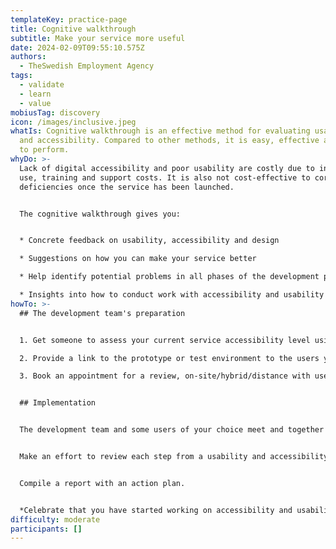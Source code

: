 ```yaml
---
templateKey: practice-page
title: Cognitive walkthrough
subtitle: Make your service more useful
date: 2024-02-09T09:55:10.575Z
authors:
  - TheSwedish Employment Agency
tags:
  - validate
  - learn
  - value
mobiusTag: discovery
icon: /images/inclusive.jpeg
whatIs: Cognitive walkthrough is an effective method for evaluating usability
  and accessibility. Compared to other methods, it is easy, effective and cheap
  to perform.
whyDo: >-
  Lack of digital accessibility and poor usability are costly due to inefficient
  use, training and support costs. It is also not cost-effective to correct the
  deficiencies once the service has been launched.


  The cognitive walkthrough gives you:


  * Concrete feedback on usability, accessibility and design

  * Suggestions on how you can make your service better

  * Help identify potential problems in all phases of the development process

  * Insights into how to conduct work with accessibility and usability in a structured way
howTo: >-
  ## The development team's preparation


  1. Get someone to assess your current service accessibility level using a WCAG (Web Content Accessibility Guidelines) assessment tool of your choice. Use this report as a way of understanding the technical debt that might exist.

  2. Provide a link to the prototype or test environment to the users you want to try your service on.

  3. Book an appointment for a review, on-site/hybrid/distance with users that are new to your service or might have been in contact with your support for accessability reasons


  ## Implementation


  The development team and some users of your choice meet and together go through the service step by step at a leisurely pace.


  Make an effort to review each step from a usability and accessibility perspective and based on current requirements, guidelines and recommendations.


  Compile a report with an action plan.


  *Celebrate that you have started working on accessibility and usability, which will lead to better results for your service!*
difficulty: moderate
participants: []
---
```

